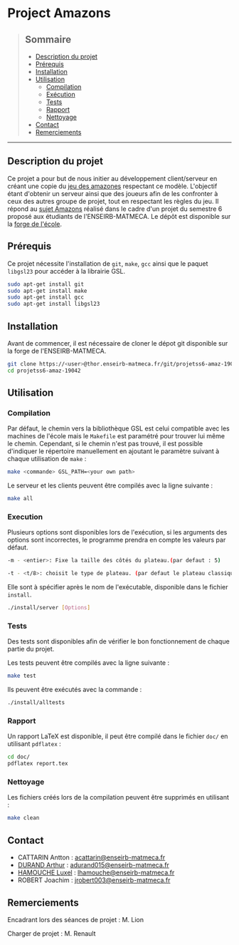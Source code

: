 # Project Amazons 

>## Sommaire
>
>- [Description du projet](#description-du-projet)
>- [Prérequis](#prérequis)
>- [Installation](#installation)
>- [Utilisation](#utilisation)
>    - [Compilation](#compilation)
>    - [Exécution](#execution)
>    - [Tests](#tests)
>    - [Rapport](#rapport)
>    - [Nettoyage](#nettoyage)
>- [Contact](#contact)
>- [Remerciements](#tests)

--- 

## Description du projet
Ce projet a pour but de nous initier au développement client/serveur en créant une copie du [jeu des amazones](https://en.wikipedia.org/wiki/Game_of_the_Amazons) respectant ce modèle. L'objectif étant d'obtenir un serveur ainsi que des joueurs afin de les confronter à ceux des autres groupe de projet, tout en respectant les règles du jeu.
Il répond au [sujet Amazons](https://www.labri.fr/perso/renault/working/teaching/projets/2022-23-S6-C-Amazons.php) réalisé dans le cadre d'un projet du semestre 6 proposé aux étudiants de l'ENSEIRB-MATMECA.
Le dépôt est disponible sur la [forge de l'école](
https://thor.enseirb-matmeca.fr/ruby/projects/projetss6-amaz).

## Prérequis 

Ce projet nécessite l'installation de  `git`, `make`, `gcc` ainsi que le paquet `libgsl23` pour accéder à la librairie GSL.
```sh
sudo apt-get install git
sudo apt-get install make
sudo apt-get install gcc
sudo apt-get install libgsl23
```
## Installation

Avant de commencer, il est nécessaire de cloner le dépot git disponible sur la forge de l'ENSEIRB-MATMECA.
```sh
git clone https://<user>@thor.enseirb-matmeca.fr/git/projetss6-amaz-19042
cd projetss6-amaz-19042
```

## Utilisation 


### Compilation

Par défaut, le chemin vers la bibliothèque GSL est celui compatible avec les machines de l'école mais le `Makefile` est paramétré pour trouver lui même le chemin.
Cependant, si le chemin n'est pas trouvé, il est possible d'indiquer le répertoire manuellement en ajoutant le paramètre suivant à chaque utilisation de `make` :
```sh
make <commande> GSL_PATH=<your own path>
```

Le serveur et les clients peuvent être compilés avec la ligne suivante :
```sh
make all
```

### Execution

Plusieurs options sont disponibles lors de l'exécution, si les arguments des options sont incorrectes, le programme prendra en compte les valeurs par défaut. 
```sh
-m - <entier>: Fixe la taille des côtés du plateau.(par defaut : 5)

-t - <t/8>: choisit le type de plateau. (par defaut le plateau classique est choisit)
```
Elle sont à spécifier après le nom de l'exécutable, disponible dans le fichier `install`.
```sh
./install/server [Options]
```

### Tests

Des tests sont disponibles afin de vérifier le bon fonctionnement de chaque partie du projet.

Les tests peuvent être compilés avec la ligne suivante :
```sh
make test
```

Ils peuvent être exécutés avec la commande :
```sh
./install/alltests
```

### Rapport 

Un rapport LaTeX est disponible, il peut être compilé dans le fichier `doc/` en utilisant `pdflatex` :
```sh
cd doc/
pdflatex report.tex
```

### Nettoyage 
Les fichiers créés lors de la compilation peuvent être supprimés en utilisant : 
```sh
make clean
```

## Contact

- CATTARIN Antton : acattarin@enseirb-matmeca.fr
- [DURAND Arthur](https://www.linkedin.com/in/arthur-durand-50384a24b/) : adurand015@enseirb-matmeca.fr
- [HAMOUCHE Luxel](https://www.linkedin.com/in/luxel-hamouche/) : lhamouche@enseirb-matmeca.fr
- ROBERT Joachim : jrobert003@enseirb-matmeca.fr

## Remerciements

Encadrant lors des séances de projet : M. Lion

Charger de projet : M. Renault

